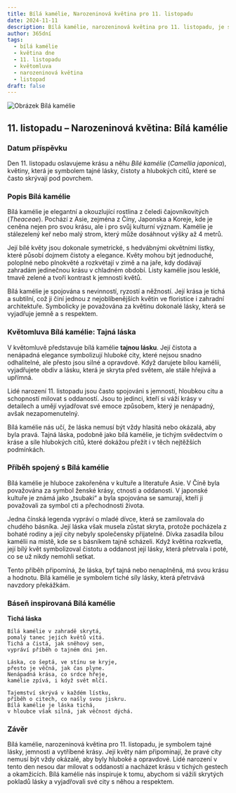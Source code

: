 ```yaml
---
title: Bílá kamélie, Narozeninová květina pro 11. listopadu
date: 2024-11-11
description: Bílá kamélie, narozeninová květina pro 11. listopadu, je symbolem Tajná láska. Objevte její jedinečný význam, fascinující příběhy a poezii, která oslavuje její krásu.
author: 365dní
tags:
  - bílá kamélie
  - květina dne
  - 11. listopadu
  - květomluva
  - narozeninová květina
  - listopad
draft: false
---
```


![Obrázek Bílá kamélie](https://cdn.pixabay.com/photo/2016/12/05/06/51/camellia-1883205_640.jpg#center)

## 11. listopadu – Narozeninová květina: Bílá kamélie

### Datum příspěvku

Den 11. listopadu oslavujeme krásu a něhu _Bílé kamélie_ (_Camellia japonica_), květiny, která je symbolem tajné lásky, čistoty a hlubokých citů, které se často skrývají pod povrchem.

### Popis Bílá kamélie

Bílá kamélie je elegantní a okouzlující rostlina z čeledi čajovníkovitých (_Theaceae_). Pochází z Asie, zejména z Číny, Japonska a Koreje, kde je ceněna nejen pro svou krásu, ale i pro svůj kulturní význam. Kamélie je stálezelený keř nebo malý strom, který může dosáhnout výšky až 4 metrů.

Její bílé květy jsou dokonale symetrické, s hedvábnými okvětními lístky, které působí dojmem čistoty a elegance. Květy mohou být jednoduché, poloplné nebo plnokvěté a rozkvétají v zimě a na jaře, kdy dodávají zahradám jedinečnou krásu v chladném období. Listy kamélie jsou lesklé, tmavě zelené a tvoří kontrast k jemnosti květů.

Bílá kamélie je spojována s nevinností, ryzostí a něžností. Její krása je tichá a subtilní, což ji činí jednou z nejoblíbenějších květin ve floristice i zahradní architektuře. Symbolicky je považována za květinu dokonalé lásky, která se vyjadřuje jemně a s respektem.

### Květomluva Bílá kamélie: Tajná láska

V květomluvě představuje bílá kamélie **tajnou lásku**. Její čistota a nenápadná elegance symbolizují hluboké city, které nejsou snadno odhalitelné, ale přesto jsou silné a opravdové. Když darujete bílou kamélii, vyjadřujete obdiv a lásku, která je skryta před světem, ale stále hřejivá a upřímná.

Lidé narození 11. listopadu jsou často spojováni s jemností, hloubkou citu a schopností milovat s oddaností. Jsou to jedinci, kteří si váží krásy v detailech a umějí vyjadřovat své emoce způsobem, který je nenápadný, avšak nezapomenutelný.

Bílá kamélie nás učí, že láska nemusí být vždy hlasitá nebo okázalá, aby byla pravá. Tajná láska, podobně jako bílá kamélie, je tichým svědectvím o kráse a síle hlubokých citů, které dokážou přežít i v těch nejtěžších podmínkách.

### Příběh spojený s Bílá kamélie

Bílá kamélie je hluboce zakořeněna v kultuře a literatuře Asie. V Číně byla považována za symbol ženské krásy, ctnosti a oddanosti. V japonské kultuře je známá jako „tsubaki“ a byla spojována se samuraji, kteří ji považovali za symbol cti a přechodnosti života.

Jedna čínská legenda vypráví o mladé dívce, která se zamilovala do chudého básníka. Její láska však musela zůstat skryta, protože pocházela z bohaté rodiny a její city nebyly společensky přijatelné. Dívka zasadila bílou kamélii na místě, kde se s básníkem tajně scházeli. Když květina rozkvetla, její bílý květ symbolizoval čistotu a oddanost její lásky, která přetrvala i poté, co se už nikdy nemohli setkat.

Tento příběh připomíná, že láska, byť tajná nebo nenaplněná, má svou krásu a hodnotu. Bílá kamélie je symbolem tiché síly lásky, která přetrvává navzdory překážkám.

### Báseň inspirovaná Bílá kamélie

**Tichá láska**

```
Bílá kamélie v zahradě skrytá,  
pomalý tanec jejích květů vítá.  
Tichá a čistá, jak sněhový sen,  
vypráví příběh o tajném dni jen.  

Láska, co šeptá, ve stínu se kryje,  
přesto je věčná, jak čas plyne.  
Nenápadná krása, co srdce hřeje,  
kamélie zpívá, i když svět mlčí.  

Tajemství skrývá v každém lístku,  
příběh o citech, co našly svou jiskru.  
Bílá kamélie je láska tichá,  
v hloubce však silná, jak věčnost dýchá.  
```

### Závěr

Bílá kamélie, narozeninová květina pro 11. listopadu, je symbolem tajné lásky, jemnosti a vytříbené krásy. Její květy nám připomínají, že pravé city nemusí být vždy okázalé, aby byly hluboké a opravdové. Lidé narození v tento den nesou dar milovat s oddaností a nacházet krásu v tichých gestech a okamžicích. Bílá kamélie nás inspiruje k tomu, abychom si vážili skrytých pokladů lásky a vyjadřovali své city s něhou a respektem.
